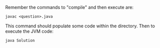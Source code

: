 Remember the commands to "compile" and then execute are:

`javac <question>.java`

This command should populate some code within the directory.
Then to execute the JVM code:

`java Solution`
